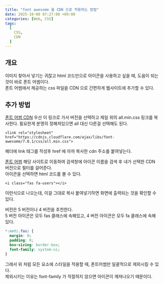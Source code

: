 ```yaml
---
title: "font awesome 을 CDN 으로 적용하는 방법"
date: 2025-10-08 07:27:00 +09:00
categories: [Web, CSS]
tags:
  [
    CSS,
    CDN
  ]
---
```


## 개요
이미지 찾아서 넣기는 귀찮고 html 코드만으로 아이콘을 사용하고 싶을 때, 도움이 되는 것이 바로 폰트 어썸이다.<br>
폰트 어썸에서 제공하는 css 파일을 CDN 으로 간편하게 웹사이트에 추가할 수 있다.<br>

## 추가 방법

[폰트 어썸 CDN](https://cdnjs.com/libraries/font-awesome) 우선 이 링크로 가서 버전을 선택하고 제일 위의 all.min.css 링크를 복사한다. 필요한게 분명히 정해져있으면 all 대신 다른걸 선택해도 된다.<br>

```
<link rel="stylesheet" href="https://cdnjs.cloudflare.com/ajax/libs/font-awesome/7.0.1/css/all.min.css">
```

헤더에 link 태그를 작성후 href 에 아까 복사한 cdn 주소를 붙여넣는다.<br>

[폰트 어썸](https://fontawesome.com/icons) 해당 사이트로 이동하여 검색창에 아이콘 이름을 검색 후 내가 선택한 CDN 버전으로 필터를 걸어준다.<br>
아이콘을 선택하면 html 코드를 볼 수 있다.<br>

```
<i class="fas fa-users"></i>
```

이런식으로 나오는데, 이걸 그대로 복사 붙여넣기하면 화면에 출력되는 것을 확인할 수 있다.<br>

버전은 5 버전이나 4 버전을 추천한다.<br>
5 버전 아이콘은 모두 fas 클래스에 속해있고, 4 버전 아이콘은 모두 fa 클래스에 속해있다.<br>

```css
*:not(.fas) {
  margin: 0;
  padding: 0;
  box-sizing: border-box;
  font-family: system-ui;
}
```

그래서 위 처럼 모든 요소에 스타일을 적용할 때, 폰트어썸만 일괄적으로 제외시킬 수 있다.<br>
제외시키는 이유는 font-family 가 적절하지 않으면 아이콘이 깨져나오기 때문이다.<br>